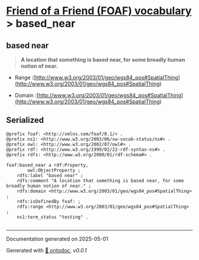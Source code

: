 # [Friend of a Friend (FOAF) vocabulary](../homepage.md) > based_near

## based near

> **A location that something is based near, for some broadly human notion of near.**

- Range :[http://www.w3.org/2003/01/geo/wgs84_pos#SpatialThing](<http://www.w3.org/2003/01/geo/wgs84_pos#SpatialThing>)

- Domain :[http://www.w3.org/2003/01/geo/wgs84_pos#SpatialThing](<http://www.w3.org/2003/01/geo/wgs84_pos#SpatialThing>)

## Serialized

```ttl
@prefix foaf: <http://xmlns.com/foaf/0.1/> .
@prefix ns1: <http://www.w3.org/2003/06/sw-vocab-status/ns#> .
@prefix owl: <http://www.w3.org/2002/07/owl#> .
@prefix rdf: <http://www.w3.org/1999/02/22-rdf-syntax-ns#> .
@prefix rdfs: <http://www.w3.org/2000/01/rdf-schema#> .

foaf:based_near a rdf:Property,
        owl:ObjectProperty ;
    rdfs:label "based near" ;
    rdfs:comment "A location that something is based near, for some broadly human notion of near." ;
    rdfs:domain <http://www.w3.org/2003/01/geo/wgs84_pos#SpatialThing> ;
    rdfs:isDefinedBy foaf: ;
    rdfs:range <http://www.w3.org/2003/01/geo/wgs84_pos#SpatialThing> ;
    ns1:term_status "testing" .


```

---

Documentation generated on 2025-05-01

Generated with [📑 ontodoc](https://github.com/StephaneBranly/ontodoc), *v0.0.1*
